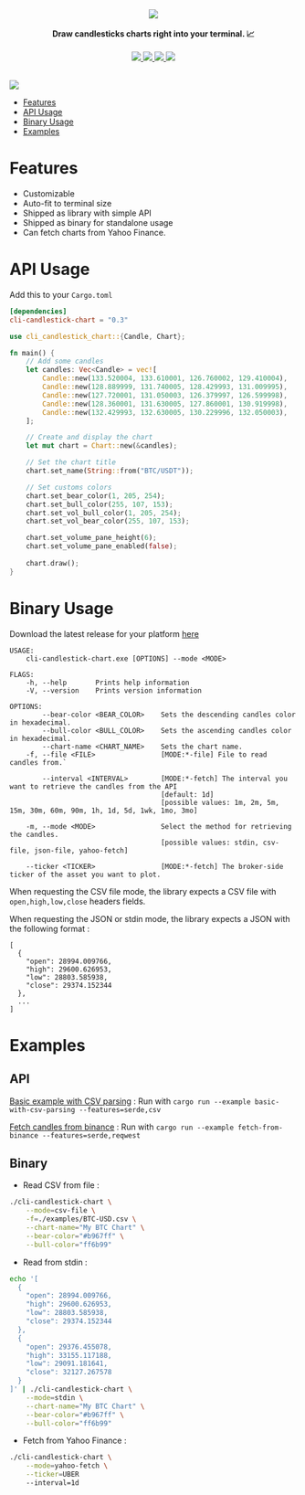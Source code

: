 <div align="center">
    <img src="https://i.imgur.com/dxLBSkD.png" />
    <br/>
    <br/>
    <b>Draw candlesticks charts right into your terminal. 📈</b>
    <br/>
    <br/>
    <a href="https://github.com/Julien-R44/cli-candlestick-chart/actions/workflows/rust.yml">
        <img src="https://github.com/Julien-R44/cli-candlestick-chart/actions/workflows/rust.yml/badge.svg?branch=main" />
    </a>
    <a href="https://docs.rs/cli-candlestick-chart">
         <img src="https://img.shields.io/docsrs/cli-candlestick-chart">
    </a>
    <a href="https://crates.io/crates/cli-candlestick-chart">
        <img src="https://img.shields.io/crates/v/cli-candlestick-chart.svg" />
    </a>
    <img src="https://img.shields.io/crates/l/cli-candlestick-chart.svg">
    <br/>
    <br/>
</div>


![](https://i.imgur.com/J970jfL.png)

* [Features](#features)
* [API Usage](#api-usage)
* [Binary Usage](#binary-usage)
* [Examples](#examples)

# Features
- Customizable
- Auto-fit to terminal size
- Shipped as library with simple API
- Shipped as binary for standalone usage
- Can fetch charts from Yahoo Finance.

# API Usage
Add this to your `Cargo.toml`
```toml
[dependencies]
cli-candlestick-chart = "0.3"
```

```rust
use cli_candlestick_chart::{Candle, Chart};

fn main() {
    // Add some candles
    let candles: Vec<Candle> = vec![
        Candle::new(133.520004, 133.610001, 126.760002, 129.410004),
        Candle::new(128.889999, 131.740005, 128.429993, 131.009995),
        Candle::new(127.720001, 131.050003, 126.379997, 126.599998),
        Candle::new(128.360001, 131.630005, 127.860001, 130.919998),
        Candle::new(132.429993, 132.630005, 130.229996, 132.050003),
    ];

    // Create and display the chart
    let mut chart = Chart::new(&candles);

    // Set the chart title
    chart.set_name(String::from("BTC/USDT"));

    // Set customs colors
    chart.set_bear_color(1, 205, 254);
    chart.set_bull_color(255, 107, 153);
    chart.set_vol_bull_color(1, 205, 254);
    chart.set_vol_bear_color(255, 107, 153);

    chart.set_volume_pane_height(6);
    chart.set_volume_pane_enabled(false);
    
    chart.draw();
}
```

# Binary Usage
Download the latest release for your platform [here](https://github.com/Julien-R44/cli-candlestick-chart/releases)

```
USAGE:
    cli-candlestick-chart.exe [OPTIONS] --mode <MODE>

FLAGS:
    -h, --help       Prints help information
    -V, --version    Prints version information

OPTIONS:
        --bear-color <BEAR_COLOR>    Sets the descending candles color in hexadecimal.
        --bull-color <BULL_COLOR>    Sets the ascending candles color in hexadecimal.
        --chart-name <CHART_NAME>    Sets the chart name.
    -f, --file <FILE>                [MODE:*-file] File to read candles from.`
    
        --interval <INTERVAL>        [MODE:*-fetch] The interval you want to retrieve the candles from the API 
                                     [default: 1d]  
                                     [possible values: 1m, 2m, 5m, 15m, 30m, 60m, 90m, 1h, 1d, 5d, 1wk, 1mo, 3mo]

    -m, --mode <MODE>                Select the method for retrieving the candles. 
                                     [possible values: stdin, csv-file, json-file, yahoo-fetch]

    --ticker <TICKER>                [MODE:*-fetch] The broker-side ticker of the asset you want to plot.
```
When requesting the CSV file mode, the library expects a CSV file with `open,high,low,close` headers fields.

When requesting the JSON or stdin mode, the library expects a JSON with the following format : 
```
[
  {
    "open": 28994.009766,
    "high": 29600.626953,
    "low": 28803.585938,
    "close": 29374.152344
  },
  ...
]
```

# Examples
## API 
[Basic example with CSV parsing](https://github.com/Julien-R44/cli-candlestick-chart/blob/main/examples/basic-with-csv-parsing.rs) : Run with `cargo run --example basic-with-csv-parsing --features=serde,csv`

[Fetch candles from binance](https://github.com/Julien-R44/cli-candlestick-chart/blob/main/examples/fetch-from-binance.rs) : Run with `cargo run --example fetch-from-binance --features=serde,reqwest`

## Binary 
- Read CSV from file :
```bash
./cli-candlestick-chart \
    --mode=csv-file \
    -f=./examples/BTC-USD.csv \
    --chart-name="My BTC Chart" \
    --bear-color="#b967ff" \
    --bull-color="ff6b99"
```

- Read from stdin :
```bash
echo '[
  {
    "open": 28994.009766,
    "high": 29600.626953,
    "low": 28803.585938,
    "close": 29374.152344
  },
  {
    "open": 29376.455078,
    "high": 33155.117188,
    "low": 29091.181641,
    "close": 32127.267578
  }
]' | ./cli-candlestick-chart \
    --mode=stdin \
    --chart-name="My BTC Chart" \
    --bear-color="#b967ff" \
    --bull-color="ff6b99"
```

- Fetch from Yahoo Finance :
```bash
./cli-candlestick-chart \
    --mode=yahoo-fetch \
    --ticker=UBER
    --interval=1d
```
